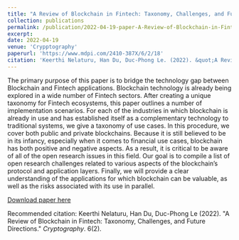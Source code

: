 ```yaml
---
title: "A Review of Blockchain in Fintech: Taxonomy, Challenges, and Future Directions"
collection: publications
permalink: /publication/2022-04-19-paper-A-Review-of-Blockchain-in-Fintech
excerpt: 
date: 2022-04-19
venue: 'Crypptography'
paperurl: 'https://www.mdpi.com/2410-387X/6/2/18'
citation: 'Keerthi Nelaturu, Han Du, Duc-Phong Le. (2022). &quot;A Review of Blockchain in Fintech: Taxonomy, Challenges, and Future Directions..&quot; <i>Cryptography</i>. 6(2).'
---
```

The primary purpose of this paper is to bridge the technology gap between Blockchain and Fintech applications. Blockchain technology is already being explored in a wide number of Fintech sectors. After creating a unique taxonomy for Fintech ecosystems, this paper outlines a number of implementation scenarios. For each of the industries in which blockchain is already in use and has established itself as a complementary technology to traditional systems, we give a taxonomy of use cases. In this procedure, we cover both public and private blockchains. Because it is still believed to be in its infancy, especially when it comes to financial use cases, blockchain has both positive and negative aspects. As a result, it is critical to be aware of all of the open research issues in this field. Our goal is to compile a list of open research challenges related to various aspects of the blockchain’s protocol and application layers. Finally, we will provide a clear understanding of the applications for which blockchain can be valuable, as well as the risks associated with its use in parallel.

[Download paper here](https://www.mdpi.com/2410-387X/6/2/18/pdf?version=1650449875)

Recommended citation: Keerthi Nelaturu, Han Du, Duc-Phong Le (2022). "A Review of Blockchain in Fintech: Taxonomy, Challenges, and Future Directions." <i>Cryptography</i>. 6(2).